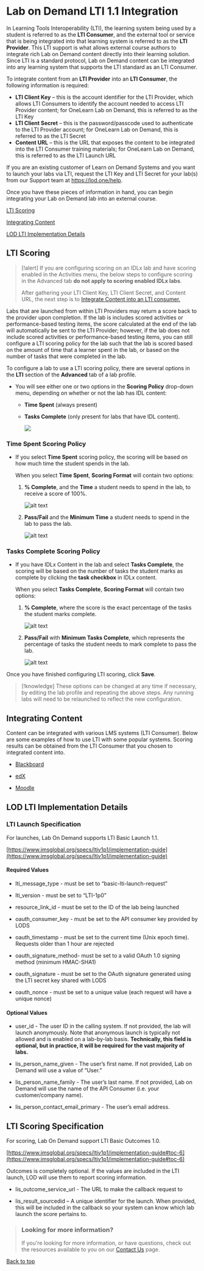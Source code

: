 # Lab on Demand LTI 1.1 Integration

In Learning Tools Interoperability (LTI), the learning system being used by a student is referred to as the **LTI Consumer**, and the external tool or service that is being integrated into that learning system is referred to as the **LTI Provider**. This LTI support is what allows external course authors to integrate rich Lab on Demand content directly into their learning solution. Since LTI is a standard protocol, Lab on Demand content can be integrated into any learning system that supports the LTI standard as an LTI Consumer.

To integrate content from an **LTI Provider** into an **LTI Consumer**, the following information is required:

- **LTI Client Key** – this is the account identifier for the LTI Provider, which allows LTI Consumers to identify the account needed to access LTI Provider content; for OneLearn Lab on Demand, this is referred to as the LTI Key
- **LTI Client Secret** – this is the password/passcode used to authenticate to the LTI Provider account; for OneLearn Lab on Demand, this is referred to as the LTI Secret
- **Content URL** – this is the URL that exposes the content to be integrated into the LTI Consumer training materials; for OneLearn Lab on Demand, this is referred to as the LTI Launch URL

If you are an existing customer of Learn on Demand Systems and you want to launch your labs via LTI, request the LTI Key and LTI Secret for your lab(s) from our Support team at https://lod.one/help.

Once you have these pieces of information in hand, you can begin integrating your Lab on Demand lab into an external course.

[LTI Scoring](#lti-scoring)

[Integrating Content](#integrating-content)

[LOD LTI Implementation Details](#lod-lti-implementation-details)

## LTI Scoring

>[!alert] If you are configuring scoring on an IDLx lab and have scoring enabled in the Activities menu, the below steps to configure scoring in the Advanced tab **do not apply to scoring enabled IDLx labs**. 
>
> After gathering your LTI Client Key, LTI Client Secret, and Content URL, the next step is to [Integrate Content into an LTI consumer.](#integrating-content) 

Labs that are launched from within LTI Providers may return a score back to the provider upon completion. If the lab is includes scored activities or performance-based testing items, the score calculated at the end of the lab will automatically be sent to the LTI Provider; however, if the lab does not include scored activities or performance-based testing items, you can still configure a LTI scoring policy for the lab such that the lab is scored based on the amount of time that a learner spent in the lab, or based on the number of tasks that were completed in the lab.

To configure a lab to use a LTI scoring policy, there are several options in the **LTI** section of the **Advanced** tab of a lab profile.

- You will see either one or two options in the **Scoring Policy** drop-down menu, depending on whether or not the lab has IDL content: 
    - **Time Spent** (always present)  
    - **Tasks Complete** (only present for labs that have IDL content).

        ![](images/scoring-policy.png)

### Time Spent Scoring Policy

- If you select **Time Spent** scoring policy, the scoring will be based on how much time the student spends in the lab. 

    When you select **Time Spent**, **Scoring Format** will contain two options:

    1. **% Complete**, and the **Time** a student needs to spend in the lab, to receive a score of 100%.

        ![alt text](images/scoring-format.png)

    1. **Pass/Fail** and the **Minimum Time** a student needs to spend in the lab to pass the lab.

        ![alt text](images/scoring-format-pass-fail.png)

### Tasks Complete Scoring Policy

- If you have IDLx Content in the lab and select **Tasks Complete**, the scoring will be based on the number of tasks the student marks as complete by clicking the **task checkbox** in IDLx content. 

    When you select **Tasks Complete**, **Scoring Format** will contain two options:

    1. **% Complete**, where the score is the exact percentage of the tasks the student marks complete.

        ![alt text](images/tasks-complete-percentage-complete.png)

    1. **Pass/Fail** with **Minimum Tasks Complete**, which represents the percentage of tasks the student needs to mark complete to pass the lab.

        ![alt text](images/tasks-complete-pass-fail.png)

Once you have finished configuring LTI scoring, click **Save**. 

> [!knowledge] These options can be changed at any time if necessary, by editing the lab profile and repeating the above steps. Any running labs will need to be relaunched to reflect the new configuration. 

## Integrating Content

Content can be integrated with various LMS systems (LTI Consumer). Below are some examples of how to use LTI with some popular systems. Scoring results can be obtained from the LTI Consumer that you chosen to integrated content into.

- [Blackboard](https://help.blackboard.com/Learn/Administrator/SaaS/Integrations/Learning_Tools_Interoperability)

- [edX](../guides/lti/lod-lti.md)

- [Moodle](https://docs.moodle.org/35/en/LTI_and_Moodle)

## LOD LTI Implementation Details

### LTI Launch Specification

For launches, Lab On Demand supports LTI Basic Launch 1.1. 

[https://www.imsglobal.org/specs/ltiv1p1/implementation-guide](https://www.imsglobal.org/specs/ltiv1p1/implementation-guide)

#### Required Values

- lti_message_type - must be set to “basic-lti-launch-request”

- lti_version - must be set to “LTI-1p0”

- resource_link_id - must be set to the ID of the lab being launched

- oauth_consumer_key -  must be set to the API consumer key provided by LODS

- oauth_timestamp -  must be set to the current time (Unix epoch time). Requests older than 1 hour are rejected

- oauth_signature_method-  must be set to a valid OAuth 1.0 signing method (minimum HMAC-SHA1)

- oauth_signature -  must be set to the OAuth signature generated using the LTI secret key shared with LODS

- oauth_nonce -  must be set to a unique value (each request will have a unique nonce)

#### Optional Values

- user_id - The user ID in the calling system. If not provided, the lab will launch anonymously. Note that anonymous launch is typically not allowed and is enabled on a lab-by-lab basis. **Technically, this field is optional, but in practice, it will be required for the vast majority of labs.**

- lis_person_name_given - The user’s first name. If not provided, Lab on Demand will use a value of “User.”

- lis_person_name_family - The user’s last name. If not provided, Lab on Demand will use the name of the API Consumer (i.e. your customer/company name).

- lis_person_contact_email_primary - The user’s email address.

## LTI Scoring Specification 

For scoring, Lab On Demand support LTI Basic Outcomes 1.0.

[https://www.imsglobal.org/specs/ltiv1p1/implementation-guide#toc-6](https://www.imsglobal.org/specs/ltiv1p1/implementation-guide#toc-6)

Outcomes is completely optional. If the values are included in the LTI launch, LOD will use them to report scoring information.

- lis_outcome_service_url - The URL to make the callback request to

- lis_result_sourcedid – A unique identifier for the launch. When provided, this will be included in the callback so your system can know which lab launch the score pertains to.

> ### Looking for more information?
>
> If you're looking for more information, or have questions, check out the resources available to you on our [Contact Us](/contact-us.md) page.

[Back to top](#get-scoring-results-from-lod-via-lti-outcomes)
